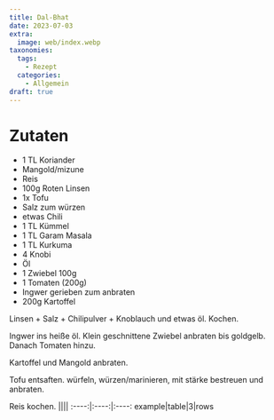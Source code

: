 ```yaml
---
title: Dal-Bhat
date: 2023-07-03
extra:
  image: web/index.webp
taxonomies:
  tags:
    - Rezept
  categories:
    - Allgemein
draft: true
---
```


# Zutaten
* 1 TL Koriander
* Mangold/mizune
* Reis
* 100g Roten Linsen
* 1x Tofu
* Salz zum würzen
* etwas Chili
* 1 TL Kümmel
* 1 TL Garam Masala
* 1 TL Kurkuma
* 4 Knobi
* Öl
* 1 Zwiebel 100g
* 1 Tomaten (200g)
* Ingwer gerieben zum anbraten
* 200g Kartoffel

Linsen + Salz + Chilipulver + Knoblauch und etwas öl. Kochen.

Ingwer ins heiße öl. Klein geschnittene Zwiebel anbraten bis goldgelb. Danach Tomaten hinzu.

Kartoffel und Mangold anbraten.

Tofu entsaften. würfeln, würzen/marinieren, mit stärke bestreuen und anbraten.

Reis kochen.
||||
:----:|:----:|:----:
example|table|3|rows

